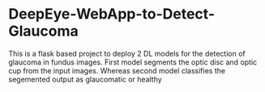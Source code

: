 # DeepEye-WebApp-to-Detect-Glaucoma
This is a flask based project to deploy 2 DL models for the detection of glaucoma in fundus images. First model segments the optic disc and optic cup from the input images. Whereas second model classifies the segemented output as glaucomatic or healthy

